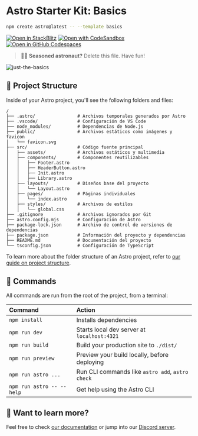 # Astro Starter Kit: Basics

```sh
npm create astro@latest -- --template basics
```

[![Open in StackBlitz](https://developer.stackblitz.com/img/open_in_stackblitz.svg)](https://stackblitz.com/github/withastro/astro/tree/latest/examples/basics)
[![Open with CodeSandbox](https://assets.codesandbox.io/github/button-edit-lime.svg)](https://codesandbox.io/p/sandbox/github/withastro/astro/tree/latest/examples/basics)
[![Open in GitHub Codespaces](https://github.com/codespaces/badge.svg)](https://codespaces.new/withastro/astro?devcontainer_path=.devcontainer/basics/devcontainer.json)

> 🧑‍🚀 **Seasoned astronaut?** Delete this file. Have fun!

![just-the-basics](https://github.com/withastro/astro/assets/2244813/a0a5533c-a856-4198-8470-2d67b1d7c554)

## 🚀 Project Structure

Inside of your Astro project, you'll see the following folders and files:

```text
/
├── .astro/                # Archivos temporales generados por Astro
├── .vscode/               # Configuración de VS Code
├── node_modules/          # Dependencias de Node.js
├── public/                # Archivos estáticos como imágenes y favicon
│   └── favicon.svg
├── src/                   # Código fuente principal
│   ├── assets/            # Archivos estáticos y multimedia
│   ├── components/        # Componentes reutilizables
│   │   ├── Footer.astro
│   │   ├── HeaderButton.astro
│   │   ├── Init.astro
│   │   ├── Library.astro
│   ├── layouts/           # Diseños base del proyecto
│   │   └── Layout.astro
│   ├── pages/             # Páginas individuales
│   │   └── index.astro
│   ├── styles/            # Archivos de estilos
│   │   └── global.css
├── .gitignore             # Archivos ignorados por Git
├── astro.config.mjs       # Configuración de Astro
├── package-lock.json      # Archivo de control de versiones de dependencias
├── package.json           # Información del proyecto y dependencias
├── README.md              # Documentación del proyecto
└── tsconfig.json          # Configuración de TypeScript

```

To learn more about the folder structure of an Astro project, refer to [our guide on project structure](https://docs.astro.build/en/basics/project-structure/).

## 🧞 Commands

All commands are run from the root of the project, from a terminal:

| Command                   | Action                                           |
| :------------------------ | :----------------------------------------------- |
| `npm install`             | Installs dependencies                            |
| `npm run dev`             | Starts local dev server at `localhost:4321`      |
| `npm run build`           | Build your production site to `./dist/`          |
| `npm run preview`         | Preview your build locally, before deploying     |
| `npm run astro ...`       | Run CLI commands like `astro add`, `astro check` |
| `npm run astro -- --help` | Get help using the Astro CLI                     |

## 👀 Want to learn more?

Feel free to check [our documentation](https://docs.astro.build) or jump into our [Discord server](https://astro.build/chat).
